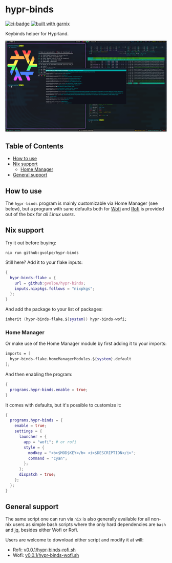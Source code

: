 # hypr-binds

[![ci-badge](https://img.shields.io/static/v1?label=Built%20with&message=nix&color=blue&style=flat&logo=nixos&link=https://nixos.org&labelColor=111212)](https://nixos.org)
[![built with garnix](https://img.shields.io/endpoint?url=https%3A%2F%2Fgarnix.io%2Fapi%2Fbadges%2Fhyprland-community%2Fhypr-binds%3Fbranch%3Dmain)](https://garnix.io)

Keybinds helper for Hyprland.

![binds](./imgs/hypr-binds.png)

## Table of Contents

* [How to use](#how-to-use)
* [Nix support](#nix-support)
  * [Home Manager](#home-manager)
* [General support](#general-support)

## How to use

The `hypr-binds` program is mainly customizable via Home Manager (see below), but a program with sane defaults both for [Wofi](https://sr.ht/~scoopta/wofi/) and [Rofi](https://github.com/davatorium/rofi) is provided out of the box for *all Linux users*.

## Nix support
 
Try it out before buying:

```console
nix run github:gvolpe/hypr-binds
```

Still here? Add it to your flake inputs:

```nix
{
  hypr-binds-flake = {
    url = github:gvolpe/hypr-binds;
    inputs.nixpkgs.follows = "nixpkgs";
  };
}
```

And add the package to your list of packages:

```nix
inherit (hypr-binds-flake.${system}) hypr-binds-wofi;
```

### Home Manager

Or make use of the Home Manager module by first adding it to your imports:

```nix
imports = [
  hypr-binds-flake.homeManagerModules.${system}.default
];
```

And then enabling the program:

```nix
{
  programs.hypr-binds.enable = true;
}
```

It comes with defaults, but it's possible to customize it:

```nix
{
  programs.hypr-binds = {
    enable = true;
    settings = {
      launcher = {
        app = "wofi"; # or rofi
        style = {
          modkey = "<b>$MOD$KEY</b> <i>$DESCRIPTION</i>";
          command = "cyan";
        };
      };
      dispatch = true;
    };
  };
}
```

## General support

The same script one can run via `nix` is also generally available for all non-nix users as simple bash scripts where the only hard dependencies are `bash` and [jq](https://github.com/jqlang/jq), besides either Wofi or Rofi.

Users are welcome to download either script and modify it at will:

- Rofi: [v0.0.1/hypr-binds-rofi.sh](https://github.com/hyprland-community/hypr-binds/releases/download/v0.0.1/hypr-binds-rofi.sh)
- Wofi: [v0.0.1/hypr-binds-wofi.sh](https://github.com/hyprland-community/hypr-binds/releases/download/v0.0.1/hypr-binds-wofi.sh)
